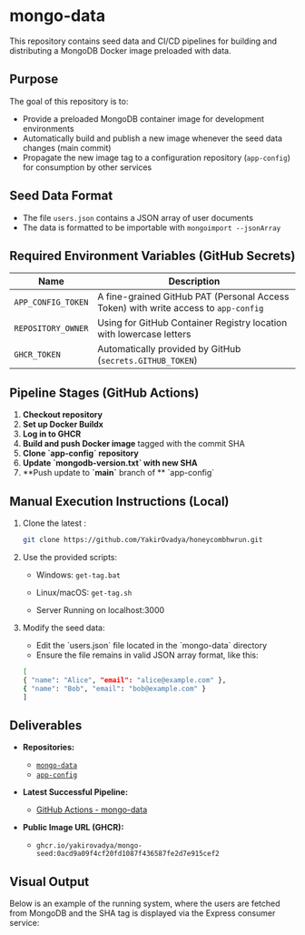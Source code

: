 # mongo-data

This repository contains seed data and CI/CD pipelines for building and distributing a MongoDB Docker image preloaded with data.

## Purpose

The goal of this repository is to:

- Provide a preloaded MongoDB container image for development environments
- Automatically build and publish a new image whenever the seed data changes (main commit)
- Propagate the new image tag to a configuration repository (`app-config`) for consumption by other services

## Seed Data Format

- The file `users.json` contains a JSON array of user documents
- The data is formatted to be importable with `mongoimport --jsonArray`

## Required Environment Variables (GitHub Secrets)

| Name               | Description                                                                         |
| ------------------ | ----------------------------------------------------------------------------------- |
| `APP_CONFIG_TOKEN` | A fine-grained GitHub PAT (Personal Access Token) with write access to `app-config` |
| `REPOSITORY_OWNER` | Using for GitHub Container Registry location with lowercase letters                 |
| `GHCR_TOKEN`       | Automatically provided by GitHub (`secrets.GITHUB_TOKEN`)                           |

## Pipeline Stages (GitHub Actions)

1. **Checkout repository**
2. **Set up Docker Buildx**
3. **Log in to GHCR**
4. **Build and push Docker image** tagged with the commit SHA
5. **Clone **\`app-config\`** repository**
6. **Update **\`mongodb-version.txt\`** with new SHA**
7. **Push update to **\`main\`** branch of ** \`app-config\`

## Manual Execution Instructions (Local)

1. Clone the latest :

   ```bash
   git clone https://github.com/YakirOvadya/honeycombhwrun.git
   ```

2. Use the provided scripts:

   - Windows: `get-tag.bat`
   - Linux/macOS: `get-tag.sh`

   - Server Running on localhost:3000

3. Modify the seed data:
   - Edit the \`users.json\` file located in the \`mongo-data\` directory
   - Ensure the file remains in valid JSON array format, like this:
   ```bash
   [
   { "name": "Alice", "email": "alice@example.com" },
   { "name": "Bob", "email": "bob@example.com" }
   ]
   ```

## Deliverables

- **Repositories:**

  - [`mongo-data`](https://github.com/yakirovadya/mongo-data)
  - [`app-config`](https://github.com/yakirovadya/app-config)

- **Latest Successful Pipeline:**

  - [GitHub Actions - mongo-data](https://github.com/yakirovadya/mongo-data/actions/runs/15187662049)

- **Public Image URL (GHCR):**

  - `ghcr.io/yakirovadya/mongo-seed:0acd9a09f4cf20fd1087f436587fe2d7e915cef2`

## Visual Output

Below is an example of the running system, where the users are fetched from MongoDB and the SHA tag is displayed via the Express consumer service:
